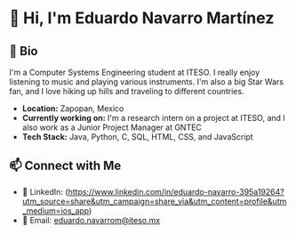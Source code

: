 # 👋 Hi, I'm Eduardo Navarro Martínez

## 🚀 Bio

I'm a Computer Systems Engineering student at ITESO. I really enjoy listening to music and playing various instruments. I'm also a big Star Wars fan, and I love hiking up hills and traveling to different countries.

- **Location:** Zapopan, Mexico
- **Currently working on:** I'm a research intern on a project at ITESO, and I also work as a Junior Project Manager at GNTEC
- **Tech Stack:** Java, Python, C, SQL, HTML, CSS, and JavaScript

## 📫 Connect with Me

- 💼 LinkedIn: (https://www.linkedin.com/in/eduardo-navarro-395a19264?utm_source=share&utm_campaign=share_via&utm_content=profile&utm_medium=ios_app)
- 📧 Email: eduardo.navarrom@iteso.mx

